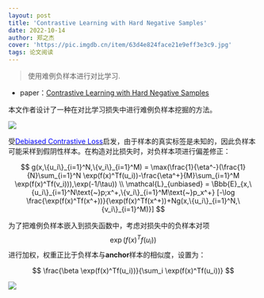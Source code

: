 ```yaml
---
layout: post
title: 'Contrastive Learning with Hard Negative Samples'
date: 2022-10-14
author: 郑之杰
cover: 'https://pic.imgdb.cn/item/63d4e824face21e9eff3e3c9.jpg'
tags: 论文阅读
---
```


> 使用难例负样本进行对比学习.

- paper：[Contrastive Learning with Hard Negative Samples](https://arxiv.org/abs/2010.04592)

本文作者设计了一种在对比学习损失中进行难例负样本挖掘的方法。

![](https://pic.imgdb.cn/item/63d5dfe7face21e9efcd2951.jpg)

受[<font color=blue>Debiased Contrastive Loss</font>](https://0809zheng.github.io/2022/10/13/debiased.html)启发，由于样本的真实标签是未知的，因此负样本可能采样到假阴性样本。在构造对比损失时，对负样本项进行偏差修正：

$$ g(x,\{u_i\}_{i=1}^N,\{v_i\}_{i=1}^M) = \max(\frac{1}{\eta^-}(\frac{1}{N}\sum_{i=1}^N \exp(f(x)^Tf(u_i))-\frac{\eta^+}{M}\sum_{i=1}^M \exp(f(x)^Tf(v_i))),\exp(-1/\tau)) \\ \mathcal{L}_{unbiased} = \Bbb{E}_{x,\{u_i\}_{i=1}^N\text{~}p;x^+,\{v_i\}_{i=1}^M\text{~}p_x^+} [-\log \frac{\exp(f(x)^Tf(x^+))}{\exp(f(x)^Tf(x^+))+Ng(x,\{u_i\}_{i=1}^N,\{v_i\}_{i=1}^M)}] $$

为了把难例负样本嵌入到损失函数中，考虑对损失中的负样本对项$$\exp(f(x)^Tf(u_i))$$进行加权，权重正比于负样本与**anchor**样本的相似度，设置为：

$$ \frac{\beta \exp(f(x)^Tf(u_i))}{\sum_i \exp(f(x)^Tf(u_i))} $$

![](https://pic.imgdb.cn/item/63d5e057face21e9efcdf6dc.jpg)